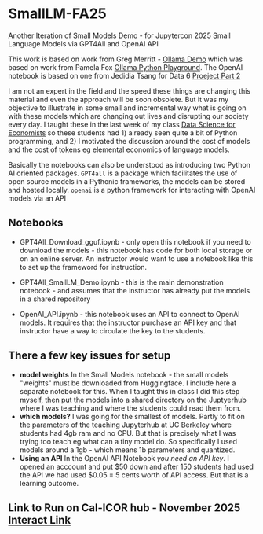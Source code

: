 # SmallLM-FA25
Another Iteration of Small Models Demo - for Jupytercon 2025
Small Language Models via GPT4All and OpenAI API

This work is based on work from Greg Merritt - [Ollama Demo](https://github.com/ds-modules/ollama-demo) which was based on work from Pamela Fox [Ollama Python Playground](https://github.com/pamelafox/ollama-python-playground). The OpenAI notebook is based on one from Jedidia Tsang for Data 6 [Proeject Part 2](https://github.com/data-6-berkeley/materials-fa24/blob/main/proj/project-part2.ipynb)

I am not an expert in the field and the speed these things are changing this material and even the approach will be soon obsolete. But it was my objective to illustrate in some small and incremental way what is going on with these models which are changing out lives and disrupting our society every day. I taught these in the last week of my class [Data Science for Economists](https://www.econ148.org/) so these students had 1) already seen quite a bit of Python programming, and 2) I motivated the discussion around the cost of models and the cost of tokens eg elemental economics of language models.   

Basically the notebooks can also be understood as introducing two Python AI oriented packages.  `GPT4all` is a package which facilitates the use of open source models in a Pythonic frameworks, the models can be stored and hosted locally.  `openai` is a python framework for interacting with OpenAI models via an API 

## Notebooks 
 - GPT4All_Download_gguf.ipynb - only open this notebook if you need to download the models - this notebook has code for both local storage or on an online server.  An instructor would want to use a notebook like this to set up the frameword for instruction.
   
 - GPT4All_SmallLM_Demo.ipynb - this is the main demonstration notebook - and assumes that the instructor has already put the models in a shared repository 
   
 - OpenAI_API.ipynb - this notebook uses an API to connect to OpenAI models. It requires that the instructor purchase an API key and that instructor have a way to circulate the key to the students.  


## There a few key issues for setup
- **model weights** In the Small Models notebook - the small models "weights" must be downloaded from Huggingface. I include here a separate notebook for this. When I taught this in class I did this step myself, then put the models into a shared directory on the Juptyerhub where I was teaching and where the students could read them from.
- **which models?** I was going for the smallest of models. Partly to fit on the parameters of the teaching Jupyterhub at UC Berkeley where students had 4gb ram and no CPU. But that is precisely what I was trying too teach eg what can a tiny model do. So specifically I used models around a 1gb - which means 1b parameters and quantized.
- **Using an API** In the OpenAI API Notebook *you need an API key*. I opened an acccount and put $50 down and after 150 students had used the API we had used $0.05 = 5 cents worth of API access.  But that is a learning outcome.

##  Link to Run on Cal-ICOR hub - November 2025 [Interact Link](https://jupyter.cal-icor.org/hub/user-redirect/git-pull?repo=https%3A%2F%2Fgithub.com%2Fds-modules%2FSmallLM-FA25&urlpath=lab%2Ftree%2FSmallLM-FA25%2F)

